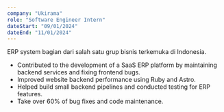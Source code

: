 ```yaml
---
company: "Ukirama"
role: "Software Engineer Intern"
dateStart: "09/01/2024"
dateEnd: "11/01/2024"
---
```


ERP system bagian dari salah satu grup bisnis terkemuka di Indonesia.

- Contributed to the development of a SaaS ERP platform by maintaining backend services and fixing frontend bugs.
- Improved website backend performance using Ruby and Astro.
- Helped build small backend pipelines and conducted testing for ERP features.
- Take over 60% of bug fixes and code maintenance.